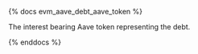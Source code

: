 {% docs evm_aave_debt_aave_token %}

The interest bearing Aave token representing the debt. 

{% enddocs %}
